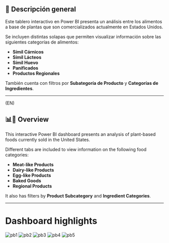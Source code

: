 ## 🧾 Descripción general

Este tablero interactivo en Power BI presenta un análisis entre los alimentos a base de plantas que son comercializados actualmente en Estados Unidos. 

Se incluyen distintas solapas que permiten visualizar información sobre las siguientes categorías de alimentos:
- **Símil Cárnicos**
- **Símil Lácteos**
- **Símil Huevo**
- **Panificados**
- **Productos Regionales**

También cuenta con filtros por **Subategoría de Producto** y **Categorías de Ingredientes**.
__________________________________________________________________________________________________________________________________________
(EN)

## 📊🧾 Overview

This interactive Power BI dashboard presents an analysis of plant-based foods currently sold in the United States.

Different tabs are included to view information on the following food categories:
- **Meat-like Products**
- **Dairy-like Products**
- **Egg-like Products**
- **Baked Goods**
- **Regional Products**

It also has filters by **Product Subcategory** and **Ingredient Categories**.
__________________________________________________________________________________________________________________________________________
# Dashboard highlights
![pb1](https://github.com/user-attachments/assets/6fd4fbae-c963-43d8-a367-2be6c6d43398)
![pb2](https://github.com/user-attachments/assets/9ef4eec9-b2d1-4e72-b0ab-fd1d72281822)
![pb3](https://github.com/user-attachments/assets/c0a05d68-6810-4954-bc1d-b7130fe2a8cf)
![pb4](https://github.com/user-attachments/assets/2802918e-bfb2-4812-8efd-8a105cc528d5)
![pb5](https://github.com/user-attachments/assets/c92ea538-874d-4af5-bd8f-4af28160fe7f)
